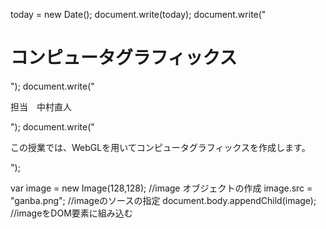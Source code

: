 today = new Date();
document.write(today);
document.write("<h1>コンピュータグラフィックス</h1>");
document.write("<p>担当　中村直人</p>");
document.write("<p>この授業では、WebGLを用いてコンピュータグラフィックスを作成します。</p>");
    
var image = new Image(128,128); //image オブジェクトの作成
image.src = "ganba.png"; //imageのソースの指定
document.body.appendChild(image); //imageをDOM要素に組み込む
